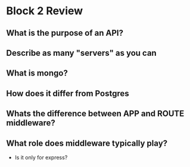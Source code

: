 # Block 2 Review

## What is the purpose of an API?

## Describe as many "servers" as you can

## What is mongo?

## How does it differ from Postgres

## Whats the difference between APP and ROUTE middleware?

## What role does middleware typically play?
  - Is it only for express?
  

  
